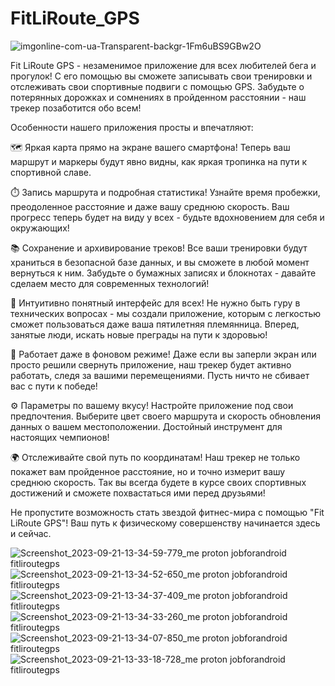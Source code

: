 # FitLiRoute_GPS

![imgonline-com-ua-Transparent-backgr-1Fm6uBS9GBw2O](https://github.com/Galyminsky/FitLiRoute_GPS/assets/82653197/1d537022-6c21-4a74-8a47-23dbd290decf)



Fit LiRoute GPS - незаменимое приложение для всех любителей бега и прогулок! С его помощью вы сможете записывать свои тренировки и отслеживать свои спортивные подвиги с помощью GPS. Забудьте о потерянных дорожках и сомнениях в пройденном расстоянии - наш трекер позаботится обо всем!

Особенности нашего приложения просты и впечатляют:

🗺️ Яркая карта прямо на экране вашего смартфона! Теперь ваш маршрут и маркеры будут явно видны, как яркая тропинка на пути к спортивной славе.

⏱️ Запись маршрута и подробная статистика! Узнайте время пробежки, преодоленное расстояние и даже вашу среднюю скорость. Ваш прогресс теперь будет на виду у всех - будьте вдохновением для себя и окружающих!

📚 Сохранение и архивирование треков! Все ваши тренировки будут храниться в безопасной базе данных, и вы сможете в любой момент вернуться к ним. Забудьте о бумажных записях и блокнотах - давайте сделаем место для современных технологий!

🌟 Интуитивно понятный интерфейс для всех! Не нужно быть гуру в технических вопросах - мы создали приложение, которым с легкостью сможет пользоваться даже ваша пятилетняя племянница. Вперед, занятые люди, искать новые преграды на пути к здоровью!

🏃 Работает даже в фоновом режиме! Даже если вы заперли экран или просто решили свернуть приложение, наш трекер будет активно работать, следя за вашими перемещениями. Пусть ничто не сбивает вас с пути к победе!

⚙️ Параметры по вашему вкусу! Настройте приложение под свои предпочтения. Выберите цвет своего маршрута и скорость обновления данных о вашем местоположении. Достойный инструмент для настоящих чемпионов!

🌍 Отслеживайте свой путь по координатам! Наш трекер не только покажет вам пройденное расстояние, но и точно измерит вашу среднюю скорость. Так вы всегда будете в курсе своих спортивных достижений и сможете похвастаться ими перед друзьями!

Не пропустите возможность стать звездой фитнес-мира с помощью "Fit LiRoute GPS"! Ваш путь к физическому совершенству начинается здесь и сейчас.


![Screenshot_2023-09-21-13-34-59-779_me proton jobforandroid fitliroutegps](https://github.com/Galyminsky/FitLiRoute_GPS/assets/82653197/02f88f21-c3ad-4fdb-8d89-972b75b38a1e)
![Screenshot_2023-09-21-13-34-52-650_me proton jobforandroid fitliroutegps](https://github.com/Galyminsky/FitLiRoute_GPS/assets/82653197/a6c3211f-8c1c-4f34-b253-e16c440946ab)
![Screenshot_2023-09-21-13-34-37-409_me proton jobforandroid fitliroutegps](https://github.com/Galyminsky/FitLiRoute_GPS/assets/82653197/de7580f4-acf5-4381-a159-d71f226d1204)
![Screenshot_2023-09-21-13-34-33-260_me proton jobforandroid fitliroutegps](https://github.com/Galyminsky/FitLiRoute_GPS/assets/82653197/d83a2040-72c9-4618-84e9-2b9368bf20ed)
![Screenshot_2023-09-21-13-34-07-850_me proton jobforandroid fitliroutegps](https://github.com/Galyminsky/FitLiRoute_GPS/assets/82653197/3d62f990-2da4-413e-9715-8853a89fd338)
![Screenshot_2023-09-21-13-33-18-728_me proton jobforandroid fitliroutegps](https://github.com/Galyminsky/FitLiRoute_GPS/assets/82653197/620b1695-02f2-4051-ba12-733ea39c0850)
